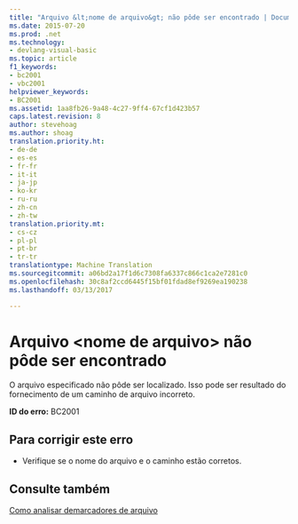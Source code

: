 ```yaml
---
title: "Arquivo &lt;nome de arquivo&gt; não pôde ser encontrado | Documentos do Microsoft"
ms.date: 2015-07-20
ms.prod: .net
ms.technology:
- devlang-visual-basic
ms.topic: article
f1_keywords:
- bc2001
- vbc2001
helpviewer_keywords:
- BC2001
ms.assetid: 1aa8fb26-9a48-4c27-9ff4-67cf1d423b57
caps.latest.revision: 8
author: stevehoag
ms.author: shoag
translation.priority.ht:
- de-de
- es-es
- fr-fr
- it-it
- ja-jp
- ko-kr
- ru-ru
- zh-cn
- zh-tw
translation.priority.mt:
- cs-cz
- pl-pl
- pt-br
- tr-tr
translationtype: Machine Translation
ms.sourcegitcommit: a06bd2a17f1d6c7308fa6337c866c1ca2e7281c0
ms.openlocfilehash: 30c8af2ccd6445f15bf01fdad8ef9269ea190238
ms.lasthandoff: 03/13/2017

---
```

# <a name="file-ltfilenamegt-could-not-be-found"></a>Arquivo &lt;nome de arquivo&gt; não pôde ser encontrado
O arquivo especificado não pôde ser localizado. Isso pode ser resultado do fornecimento de um caminho de arquivo incorreto.  
  
 **ID do erro:** BC2001  
  
## <a name="to-correct-this-error"></a>Para corrigir este erro  
  
-   Verifique se o nome do arquivo e o caminho estão corretos.  
  
## <a name="see-also"></a>Consulte também  
 [Como analisar demarcadores de arquivo](../../visual-basic/developing-apps/programming/drives-directories-files/how-to-parse-file-paths.md)

